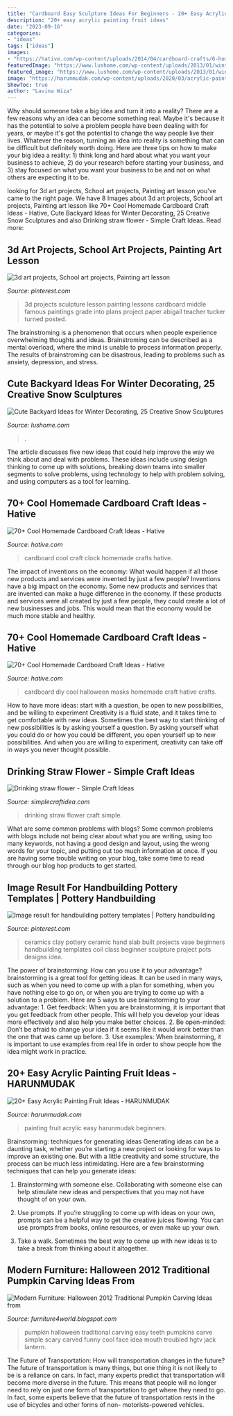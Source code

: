 ```yaml
---
title: "Cardboard Easy Sculpture Ideas For Beginners - 20+ Easy Acrylic Painting Fruit Ideas"
description: "20+ easy acrylic painting fruit ideas"
date: "2023-09-16"
categories:
- "ideas"
tags: ["ideas"]
images:
- "https://hative.com/wp-content/uploads/2014/04/cardboard-crafts/6-homemade-cardboard-clock.jpg"
featuredImage: "https://www.lushome.com/wp-content/uploads/2013/01/winter-decorating-backyard-ideas-snow-sculptures-6.jpg"
featured_image: "https://www.lushome.com/wp-content/uploads/2013/01/winter-decorating-backyard-ideas-snow-sculptures-6.jpg"
image: "https://harunmudak.com/wp-content/uploads/2020/03/acrylic-painting-ideas-for-beginners-fruit-26.jpg"
ShowToc: true
author: "Lavina Wiza"
---
```



Why should someone take a big idea and turn it into a reality?
There are a few reasons why an idea can become something real. Maybe it's because it has the potential to solve a problem people have been dealing with for years, or maybe it's got the potential to change the way people live their lives. Whatever the reason, turning an idea into reality is something that can be difficult but definitely worth doing. Here are three tips on how to make your big idea a reality: 1) think long and hard about what you want your business to achieve, 2) do your research before starting your business, and 3) stay focused on what you want your business to be and not on what others are expecting it to be.

	

		
looking for 3d art projects, School art projects, Painting art lesson you've came to the right page. We have 8 Images about 3d art projects, School art projects, Painting art lesson like 70+ Cool Homemade Cardboard Craft Ideas - Hative, Cute Backyard Ideas for Winter Decorating, 25 Creative Snow Sculptures and also Drinking straw flower - Simple Craft Ideas. Read more:
		
    
## 3d Art Projects, School Art Projects, Painting Art Lesson

<img loading=lazy src="https://i.pinimg.com/originals/d7/e1/5f/d7e15fd5e7b192dea909d886a0cfad95.jpg" onerror="this.onerror=null;this.src='https://tse2.mm.bing.net/th?id=OIP.Cu0s3EDNCLp5XWwdwXR-tgHaJ4&amp;pid=15.1';" alt="3d art projects, School art projects, Painting art lesson">

_Source: pinterest.com_

>3d projects sculpture lesson painting lessons cardboard middle famous paintings grade into plans project paper abigail teacher tucker turned posted. 

	

The brainstroming is a phenomenon that occurs when people experience overwhelming thoughts and ideas. Brainstroming can be described as a mental overload, where the mind is unable to process information properly. The results of brainstroming can be disastrous, leading to problems such as anxiety, depression, and stress.

    
## Cute Backyard Ideas For Winter Decorating, 25 Creative Snow Sculptures

<img loading=lazy src="https://www.lushome.com/wp-content/uploads/2013/01/winter-decorating-backyard-ideas-snow-sculptures-6.jpg" onerror="this.onerror=null;this.src='https://tse3.mm.bing.net/th?id=OIP.r-bgvu6d0K-Uy3rKmys4wAAAAA&amp;pid=15.1';" alt="Cute Backyard Ideas for Winter Decorating, 25 Creative Snow Sculptures">

_Source: lushome.com_

>. 

	

The article discusses five new ideas that could help improve the way we think about and deal with problems. These ideas include using design thinking to come up with solutions, breaking down teams into smaller segments to solve problems, using technology to help with problem solving, and using computers as a tool for learning.

    
## 70+ Cool Homemade Cardboard Craft Ideas - Hative

<img loading=lazy src="https://hative.com/wp-content/uploads/2014/04/cardboard-crafts/6-homemade-cardboard-clock.jpg" onerror="this.onerror=null;this.src='https://tse3.mm.bing.net/th?id=OIP.B1bOA82vW64050x_Z3iO2wHaJ4&amp;pid=15.1';" alt="70+ Cool Homemade Cardboard Craft Ideas - Hative">

_Source: hative.com_

>cardboard cool craft clock homemade crafts hative. 

	

The impact of inventions on the economy: What would happen if all those new products and services were invented by just a few people?
Inventions have a big impact on the economy. Some new products and services that are invented can make a huge difference in the economy. If these products and services were all created by just a few people, they could create a lot of new businesses and jobs. This would mean that the economy would be much more stable and healthy.

    
## 70+ Cool Homemade Cardboard Craft Ideas - Hative

<img loading=lazy src="https://hative.com/wp-content/uploads/2014/04/cardboard-crafts/11-diy-halloween-masks.jpg" onerror="this.onerror=null;this.src='https://tse1.mm.bing.net/th?id=OIP.uG6X6SdVYsc8DfMd8mFvywHaKO&amp;pid=15.1';" alt="70+ Cool Homemade Cardboard Craft Ideas - Hative">

_Source: hative.com_

>cardboard diy cool halloween masks homemade craft hative crafts. 

	

How to have more ideas: start with a question, be open to new possibilities, and be willing to experiment
Creativity is a fluid state, and it takes time to get comfortable with new ideas. Sometimes the best way to start thinking of new possibilities is by asking yourself a question. By asking yourself what you could do or how you could be different, you open yourself up to new possibilities. And when you are willing to experiment, creativity can take off in ways you never thought possible.

    
## Drinking Straw Flower - Simple Craft Ideas

<img loading=lazy src="https://simplecraftidea.com/wp-content/uploads/2015/06/135.jpg" onerror="this.onerror=null;this.src='https://tse3.mm.bing.net/th?id=OIP.DoIECElyZ3G4SMTDtaXTDwHaJ3&amp;pid=15.1';" alt="Drinking straw flower - Simple Craft Ideas">

_Source: simplecraftidea.com_

>drinking straw flower craft simple. 

	

What are some common problems with blogs?
Some common problems with blogs include not being clear about what you are writing, using too many keywords, not having a good design and layout, using the wrong words for your topic, and putting out too much information at once. If you are having some trouble writing on your blog, take some time to read through our blog hop products to get started.

    
## Image Result For Handbuilding Pottery Templates | Pottery Handbuilding

<img loading=lazy src="https://i.pinimg.com/736x/81/3a/c9/813ac9b61cd8eaed77fbab642cc16efa--ceramics-projects-ceramics-ideas.jpg" onerror="this.onerror=null;this.src='https://tse1.mm.bing.net/th?id=OIP.6cXXSVQAVvTW1wytpsKAeAHaJ3&amp;pid=15.1';" alt="Image result for handbuilding pottery templates | Pottery handbuilding">

_Source: pinterest.com_

>ceramics clay pottery ceramic hand slab built projects vase beginners handbuilding templates coil class beginner sculpture project pots designs idea. 

	

The power of brainstorming: How can you use it to your advantage?
brainstorming is a great tool for getting ideas. It can be used in many ways, such as when you need to come up with a plan for something, when you have nothing else to go on, or when you are trying to come up with a solution to a problem. Here are 5 ways to use brainstorming to your advantage: 1. Get feedback: When you are brainstorming, it is important that you get feedback from other people. This will help you develop your ideas more effectively and also help you make better choices. 2. Be open-minded: Don’t be afraid to change your idea if it seems like it would work better than the one that was came up before. 3. Use examples: When brainstorming, it is important to use examples from real life in order to show people how the idea might work in practice. 
    
## 20+ Easy Acrylic Painting Fruit Ideas - HARUNMUDAK

<img loading=lazy src="https://harunmudak.com/wp-content/uploads/2020/03/acrylic-painting-ideas-for-beginners-fruit-26.jpg" onerror="this.onerror=null;this.src='https://tse3.mm.bing.net/th?id=OIP.oumh0Vq2Cj2Q7K-Cqdn9UAAAAA&amp;pid=15.1';" alt="20+ Easy Acrylic Painting Fruit Ideas - HARUNMUDAK">

_Source: harunmudak.com_

>painting fruit acrylic easy harunmudak beginners. 

	

Brainstorming: techniques for generating ideas
Generating ideas can be a daunting task, whether you’re starting a new project or looking for ways to improve an existing one. But with a little creativity and some structure, the process can be much less intimidating.
Here are a few brainstorming techniques that can help you generate ideas:

1. Brainstorming with someone else. Collaborating with someone else can help stimulate new ideas and perspectives that you may not have thought of on your own.

2. Use prompts. If you’re struggling to come up with ideas on your own, prompts can be a helpful way to get the creative juices flowing. You can use prompts from books, online resources, or even make up your own.

3. Take a walk. Sometimes the best way to come up with new ideas is to take a break from thinking about it altogether.

    
## Modern Furniture: Halloween 2012 Traditional Pumpkin Carving Ideas From

<img loading=lazy src="http://4.bp.blogspot.com/-0NoWLYfy0sg/UG1Wi7TDpII/AAAAAAAAIT4/eRloUDFMe3k/s1600/Halloween-2012-Traditional-Pumpkin-Carving-Ideas-7.jpg" onerror="this.onerror=null;this.src='https://tse3.mm.bing.net/th?id=OIP.ncgvr5YLbEUTf5Pq64EC-AHaJ3&amp;pid=15.1';" alt="Modern Furniture: Halloween 2012 Traditional Pumpkin Carving Ideas from">

_Source: furniture4world.blogspot.com_

>pumpkin halloween traditional carving easy teeth pumpkins carve simple scary carved funny cool face idea mouth troubled hgtv jack lantern. 

	

The Future of Transportation: How will transportation changes in the future?
The future of transportation is many things, but one thing it is not likely to be is a reliance on cars. In fact, many experts predict that transportation will become more diverse in the future. This means that people will no longer need to rely on just one form of transportation to get where they need to go. In fact, some experts believe that the future of transportation rests in the use of bicycles and other forms of non- motorists-powered vehicles.

